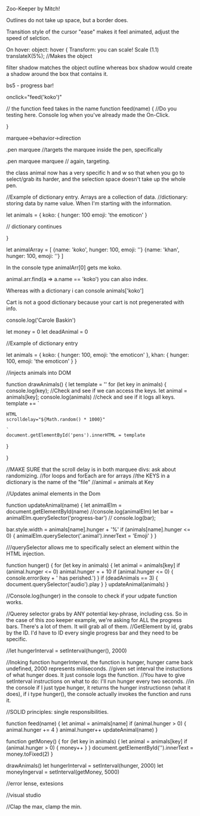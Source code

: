 Zoo-Keeper by Mitch!

Outlines do not take up space, but a border does.

Transition style of the cursor "ease" makes it feel animated, adjust the speed of selction. 

On hover: object: hover {
Transform: you can scale! Scale (1.1) translateX(5%);
//Makes the object 

filter shadow matches the object outline whereas box shadow would create a shadow around the box that contains it. 

bs5 - progress bar!

onclick="feed('koko')"

// the function feed takes in the name
function feed(name) {
//Do you testing here. Console log when you've already made the On-Click. 

}

marquee->behavior->direction

.pen marquee //targets the marquee inside the pen, specifically

.pen marquee marquee // again, targeting.

the class animal now has a very specific h and w so that when you go to select/grab its harder, and the selection space doesn't take up the whole pen. 


//Example of dictionary entry. Arrays are a collection of data. 
//dictionary: storing data by name value. When I'm starting with the information. 

let animals = {
  koko: {
    hunger: 100
    emoji: 'the emoticon'
  }

// dictionary continues

}

let animalArray = [ 
  {name: 'koko', hunger: 100, emoji: ''}
  {name: 'khan', hunger: 100, emoji: ''}
]

In the console type animalArr[0] gets me koko.

animal.arr.find(a => a.name == 'koko')
you can also index. 

Whereas with a dictionary i can console animals['koko']

Cart is not a good dictionary because your cart is not pregenerated with info. 


console.log('Carole Baskin')

let money = 0
let deadAnimal = 0

//Example of dictionary entry

let animals = {
  koko: {
    hunger: 100,
    emoji: 'the emoticon'
  },
  khan: {
    hunger: 100,
    emoji: 'the emoticon'
  }
}


//injects animals into DOM

function drawAnimals() {
  let template = ''
  for (let key in animals) {
    console.log(key); //Check and see if we can access the keys.
    let animal = animals[key];
    console.log(animals) //check and see if it logs all keys.
    template += ` 
    
    HTML
    scrolldelay="${Math.random() * 1000}"
    
    `
    document.getElementById('pens').innerHTML = template

  }

}

//MAKE SURE that the scroll delay is in both marquee divs: ask about randomizing. 
//for loops and forEach are for arrays
//the KEYS in a dictionary is the name of the "file"
//animal = animals at Key


//Updates animal elements in the Dom

function updateAnimal(name) {
  let animalElm = document.getElementById(name)
  //console.log(animalElm)
  let bar = animalElm.querySelector('progress-bar')
  // console.log(bar);

  bar.style.width = animals[name].hunger + '%'
  if (animals[name].hunger <= 0) {
    animalElm.querySelector('.animal').innerText = 'Emoji'
  }
}


///querySelector allows me to specifically select an element within the HTML injection. 







function hunger() {
  for (let key in animals) {
    let animal = animals[key]
    if (animal.hunger <= 0)
      animal.hunger = + 10
    if (animal.hunger <= 0) {
      console.error(key + ' has perished.')
    }
    if (deadAnimals == 3) {
      document.querySelector('audio').play
    }
  }
  updateAnimal(animals)
}



//Console.log(hunger) in the console to check if your udpate function works. 


//Querey selector grabs by ANY potential key-phrase, including css. So in the case of this zoo keeper example, we're asking for ALL the progress bars. There's a lot of them. It will grab all of them. 
//GetElement by id, grabs by the ID. I'd have to ID every single progress bar and they need to be specific. 



//let hungerInterval = setInterval(hunger(), 2000)

//Inoking function hungerInterval, the function is hunger, hunger came back undefined, 2000 represents miliseconds. 
//given set interval the instuctions of what hunger does. It just console logs the function.
//You have to give setInterval instructions on what to do: I'll run hunger every two seconds. 
//in the console if I just type hunger, it returns the hunger instructionsn (what it does), if i type hunger(), the console actually invokes the function and runs it. 

//SOLID principles: single responsibilities. 

function feed(name) {
  let animal = animals[name]
  if (animal.hunger > 0) {
    animal.hunger += 4
  }
  animal.hunger++
  updateAnimal(name)
}

function getMoney() {
  for (let key in animals) {
    let animal = animals[key]
    if (animal.hunger > 0) {
      money++
    }
  }
  document.getElementById('').innerText = money.toFixed(2)
}



drawAnimals()
let hungerInterval = setInterval(hunger, 2000)
let moneyIngerval = setInterval(getMoney, 5000)

//error lense, extesions

//visual studio

//Clap the max, clamp the min. 
